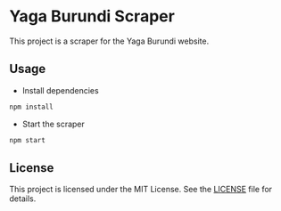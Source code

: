 # Yaga Burundi Scraper

This project is a scraper for the Yaga Burundi website.

## Usage

- Install dependencies
```bash
npm install
```

- Start the scraper
```bash
npm start
```

## License

This project is licensed under the MIT License. See the [LICENSE](LICENSE) file for details.
